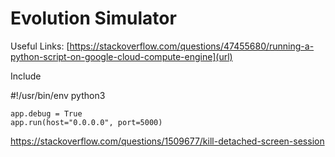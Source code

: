 # Evolution Simulator

Useful Links:
[https://stackoverflow.com/questions/47455680/running-a-python-script-on-google-cloud-compute-engine](url)

Include

#!/usr/bin/env python3

    app.debug = True
    app.run(host="0.0.0.0", port=5000)

https://stackoverflow.com/questions/1509677/kill-detached-screen-session
